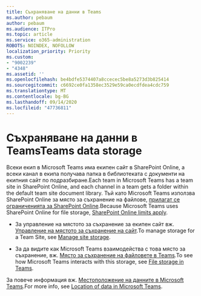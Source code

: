 ```yaml
---
title: Съхраняване на данни в Teams
ms.author: pebaum
author: pebaum
ms.audience: ITPro
ms.topic: article
ms.service: o365-administration
ROBOTS: NOINDEX, NOFOLLOW
localization_priority: Priority
ms.custom:
- "9002239"
- "4348"
ms.assetid: ''
ms.openlocfilehash: be4bdfe5374407a8ccecec5be8a5273d3b825414
ms.sourcegitcommit: c6692ce0fa1358ec3529e59ca0ecdfdea4cdc759
ms.translationtype: MT
ms.contentlocale: bg-BG
ms.lasthandoff: 09/14/2020
ms.locfileid: "47736811"
---
```

# <a name="teams-data-storage"></a><span data-ttu-id="27f2d-102">Съхраняване на данни в Teams</span><span class="sxs-lookup"><span data-stu-id="27f2d-102">Teams data storage</span></span>

<span data-ttu-id="27f2d-103">Всеки екип в Microsoft Teams има екипен сайт в SharePoint Online, а всеки канал в екипа получава папка в библиотеката с документи на екипния сайт по подразбиране.</span><span class="sxs-lookup"><span data-stu-id="27f2d-103">Each team in Microsoft Teams has a team site in SharePoint Online, and each channel in a team gets a folder within the default team site document library.</span></span> <span data-ttu-id="27f2d-104">Тъй като Microsoft Teams използва SharePoint Online за място за съхранение на файлове, [прилагат се ограниченията за SharePoint Online](https://docs.microsoft.com/microsoftteams/limits-specifications-teams#storage).</span><span class="sxs-lookup"><span data-stu-id="27f2d-104">Because Microsoft Teams uses SharePoint Online for file storage, [SharePoint Online limits apply](https://docs.microsoft.com/microsoftteams/limits-specifications-teams#storage).</span></span>

- <span data-ttu-id="27f2d-105">За управление на мястото за съхранение за екипен сайт вж. [Управление на мястото за съхранение на сайт](https://docs.microsoft.com/sharepoint/manage-site-collection-storage-limits#manage-individual-site-storage-limits).</span><span class="sxs-lookup"><span data-stu-id="27f2d-105">To manage storage for a Team Site, see [Manage site storage](https://docs.microsoft.com/sharepoint/manage-site-collection-storage-limits#manage-individual-site-storage-limits).</span></span>

- <span data-ttu-id="27f2d-106">За да видите как Microsoft Teams взаимодейства с това място за съхранение, вж. [Място за съхранение на файловете в Teams](https://support.office.com/article/file-storage-in-teams-df5cc0a5-d1bb-414c-8870-46c6eb76686a).</span><span class="sxs-lookup"><span data-stu-id="27f2d-106">To see how Microsoft Teams interacts with this storage, see [File storage in Teams](https://support.office.com/article/file-storage-in-teams-df5cc0a5-d1bb-414c-8870-46c6eb76686a).</span></span>

<span data-ttu-id="27f2d-107">За повече информация вж. [Местоположение на данните в Microsoft Teams](https://docs.microsoft.com/microsoftteams/location-of-data-in-teams).</span><span class="sxs-lookup"><span data-stu-id="27f2d-107">For more info, see [Location of data in Microsoft Teams](https://docs.microsoft.com/microsoftteams/location-of-data-in-teams).</span></span>
